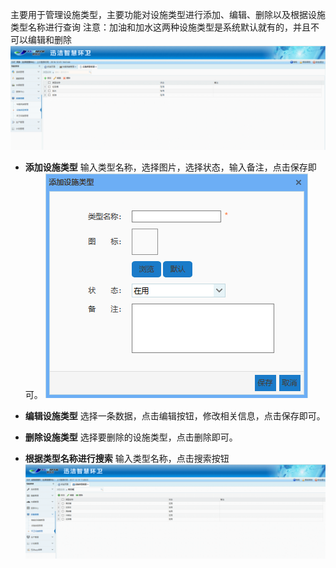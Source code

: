 主要用于管理设施类型，主要功能对设施类型进行添加、编辑、删除以及根据设施类型名称进行查询
注意：加油和加水这两种设施类型是系统默认就有的，并且不可以编辑和删除
![](images/3015.png)

* **添加设施类型**
输入类型名称，选择图片，选择状态，输入备注，点击保存即可。
![](images/3016.png)

* **编辑设施类型**
选择一条数据，点击编辑按钮，修改相关信息，点击保存即可。

* **删除设施类型**
选择要删除的设施类型，点击删除即可。

* **根据类型名称进行搜索**
输入类型名称，点击搜索按钮
![](images/3017.png)